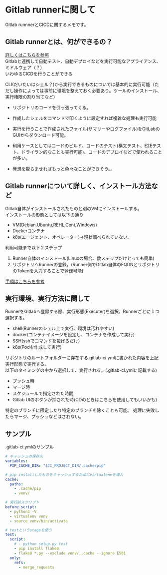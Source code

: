 
# Gitlab runnerに関して

Gitlab runnnerとCICDに関するメモです。

## Gitlab runnerとは、何ができるの？
[詳しくはこちらを参照](https://docs.gitlab.com/runner/)  
Gitlabと連携して自動テスト、自動デプロイなどを実行可能なアプライアンス、ミドルウェア（？）  
いわゆるCICDを行うことができる

CLI(だいたいはシェル？)から実行できるものについては基本的に実行可能（ただし操作によっては事前に環境を整えておく必要あり。ツールのインストール、実行権限の割り当てなど）

- リポジトリのコードを引っ張ってくる。
- 作成したシェルをコマンドで叩くように設定すれば複雑な処理も実行可能

- 実行を行うことで作成されたファイル(サマリーやログファイル)をGitLabのGUIからダウンロード可能。

- 利用ケースとしてはコードのビルド、コードのテスト(構文テスト、E2Eテスト、ドライラン的なことも実行可能)、コードのデプロイなどで使われることが多い。

- 発想を膨らませればもっと色々なことができそう。。

## Gitlab runnerについて詳しく、インストール方法など

Gitlab自体がインストールされたものと別のVMにインストールする。  
インストールの形態としては以下の通り  
- VM(Debian,Ubuntu,REHL,Cent,Windows)
- Dockerコンテナ
- k8s(エージェント、オペレーター)→現状調べられていない。  

利用可能まで以下２ステップ
1. Runner自体のインストール(Linuxの場合、数ステップだけとっても簡単)
2. リポジトリへRunnerの登録。(Runner側でGitlab自体のFQDNとリポジトリのTokenを入力することで登録可能)

[手順はこちらを参考](https://docs.gitlab.com/14.10/runner/install/)

## 実行環境、実行方法に関して
RunnerをGitlabへ登録する際、実行形態(Executer)を選択。Runnerごとに１つ選択する。
- shell(Runnerのシェル上で実行、環境は汚れやすい)
- docker(コンテナイメージを設定し、コンテナを作成して実行)
- SSH(sshでコマンドを投げるだけ)
- k8s(Podを作成して実行)

リポジトリのルートフォルダーに存在する.gitlab-ci.ymlに書かれた内容を上記実行形態で実行する。  
以下のタイミングの中から選択して、実行される。(.gitlab-ci.ymlに記載する)
- プッシュ時
- マージ時
- スケジュールで指定された時間
- Gitlab UIのボタンが押された時(CDのときはこちらを使用してもいいかも)

特定のブランチに限定したり特定のブランチを除くことも可能。
処理に失敗したらマージ、プッシュなどはされない。

## サンプル


 .gitlab-ci.ymlのサンプル
```yaml
# キャッシュの保存先
variables:
  PIP_CACHE_DIR: "$CI_PROJECT_DIR/.cache/pip"

# pip installしたものをキャッシュするためにvirtualenvを導入
cache:
  paths:
    - .cache/pip
    - venv/

# 実行前スクリプト
before_script:
  - python3 -V
  - virtualenv venv
  - source venv/bin/activate

# testというstageを使う
test:
  script:
    # - python setup.py test
    - pip install flake8
    - flake8 *.py --exclude venv/,.cache --ignore E501
  only:
    refs:
      - merge_requests
```